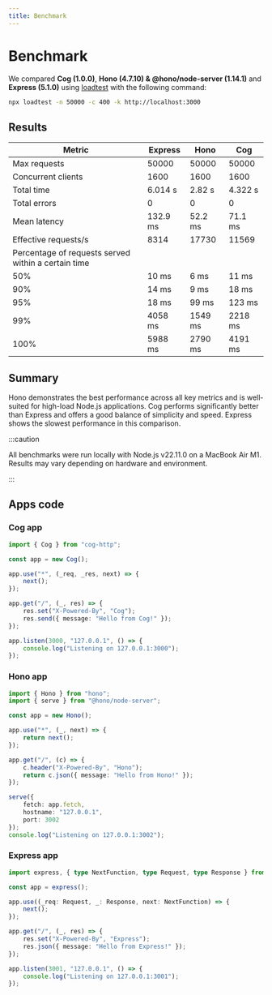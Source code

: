 ```yaml
---
title: Benchmark
---
```


# Benchmark

We compared **Cog (1.0.0)**, **Hono (4.7.10) & @hono/node-server (1.14.1)** and **Express (5.1.0)**
using [loadtest](https://www.npmjs.com/package/loadtest) with the following command:

```bash
npx loadtest -n 50000 -c 400 -k http://localhost:3000
```

## Results

| Metric                                              | Express  | Hono    | Cog     |
| --------------------------------------------------- | -------- | ------- | ------- |
| Max requests                                        | 50000    | 50000   | 50000   |
| Concurrent clients                                  | 1600     | 1600    | 1600    |
| Total time                                          | 6.014 s  | 2.82 s  | 4.322 s |
| Total errors                                        | 0        | 0       | 0       |
| Mean latency                                        | 132.9 ms | 52.2 ms | 71.1 ms |
| Effective requests/s                                | 8314     | 17730   | 11569   |
| Percentage of requests served within a certain time |          |         |         |
| 50%                                                 | 10 ms    | 6 ms    | 11 ms   |
| 90%                                                 | 14 ms    | 9 ms    | 18 ms   |
| 95%                                                 | 18 ms    | 99 ms   | 123 ms  |
| 99%                                                 | 4058 ms  | 1549 ms | 2218 ms |
| 100%                                                | 5988 ms  | 2790 ms | 4191 ms |

## Summary

Hono demonstrates the best performance across all key metrics and is well-suited for high-load
Node.js applications. Cog performs significantly better than Express and offers a good balance of
simplicity and speed. Express shows the slowest performance in this comparison.

:::caution

All benchmarks were run locally with Node.js v22.11.0 on a MacBook Air M1. Results may vary
depending on hardware and environment.

:::

## Apps code

### Cog app

```ts
import { Cog } from "cog-http";

const app = new Cog();

app.use("*", (_req, _res, next) => {
    next();
});

app.get("/", (_, res) => {
    res.set("X-Powered-By", "Cog");
    res.send({ message: "Hello from Cog!" });
});

app.listen(3000, "127.0.0.1", () => {
    console.log("Listening on 127.0.0.1:3000");
});
```

### Hono app

```ts
import { Hono } from "hono";
import { serve } from "@hono/node-server";

const app = new Hono();

app.use("*", (_, next) => {
    return next();
});

app.get("/", (c) => {
    c.header("X-Powered-By", "Hono");
    return c.json({ message: "Hello from Hono!" });
});

serve({
    fetch: app.fetch,
    hostname: "127.0.0.1",
    port: 3002
});
console.log("Listening on 127.0.0.1:3002");
```

### Express app

```ts
import express, { type NextFunction, type Request, type Response } from "express";

const app = express();

app.use((_req: Request, _: Response, next: NextFunction) => {
    next();
});

app.get("/", (_, res) => {
    res.set("X-Powered-By", "Express");
    res.json({ message: "Hello from Express!" });
});

app.listen(3001, "127.0.0.1", () => {
    console.log("Listening on 127.0.0.1:3001");
});
```
